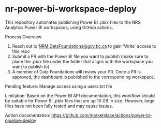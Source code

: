 # nr-power-bi-workspace-deploy
This repository automates publishing Power BI .pbix files to the NRS Analytics Power BI workspaces, using GitHub actions.

Process Overview: 
1. Reach out to NRM.DataFoundations@gov.bc.ca to gain 'Write' access to this repo
2. Submit a PR with the Power BI file you want to publish (make sure to place the .pbix file under the folder that aligns with the workspace you want to publish to)
3. A member of Data Foundations will review your PR. Once a PR is approved, the dashboard is published to the corresponding workspace.

Pending feature: Manage access using a users.txt file 

Limitation: Based on the Power BI API documentation, this workflow should be suitable for Power BI .pbix files that are up 10 GB in size. However, large files have not been fully tested and may cause issues. 

Action documentation: https://github.com/marketplace/actions/power-bi-pipeline-deploy
